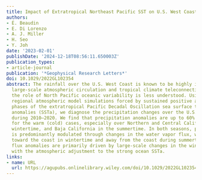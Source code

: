```yaml
---
title: Impact of Extratropical Northeast Pacific SST on U.S. West Coast Precipitation
authors:
- É. Beaudin
- E. Di Lorenzo
- A. J. Miller
- H. Seo
- Y. Joh
date: '2023-02-01'
publishDate: '2024-12-18T08:56:11.650003Z'
publication_types:
- article-journal
publication: '*Geophysical Research Letters*'
doi: 10.1029/2022GL102354
abstract: The rainfall over the U.S. West Coast is known to be highly influenced by
  large-scale atmospheric circulation and tropical climate teleconnections. However,
  the role of North Pacific oceanic variability is less understood. Using high-resolution
  regional atmospheric model simulations forced by sustained positive and negative
  phases of the extratropical Pacific Decadal Oscillation sea surface temperature
  anomalies (SSTa), we diagnose the precipitation changes over the U.S. West Coast
  during 2010–2020. We find that precipitation anomalies are up to 60% stronger (weaker)
  for the warm (cold) cases, especially over Northern and Central California during
  wintertime, and Baja California in the summertime. In both seasons, precipitation
  is predominantly modulated through changes in the water vapor flux, which are directed
  toward the coast in wintertime and away from the coast during summertime. These
  flux anomalies are primarily driven by large-scale changes in the wind associated
  with the atmospheric adjustment to the strong ocean SSTa.
links:
- name: URL
  url: https://agupubs.onlinelibrary.wiley.com/doi/10.1029/2022GL102354
---
```

